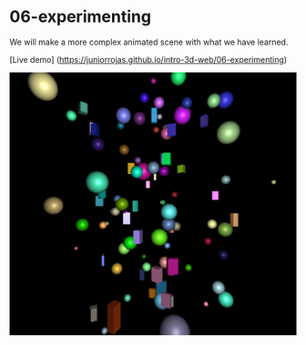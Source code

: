 06-experimenting
======
We will make a more complex animated scene with what we have learned.

[Live demo] (https://juniorrojas.github.io/intro-3d-web/06-experimenting)

![experiment](readme-media/experiment.png)

